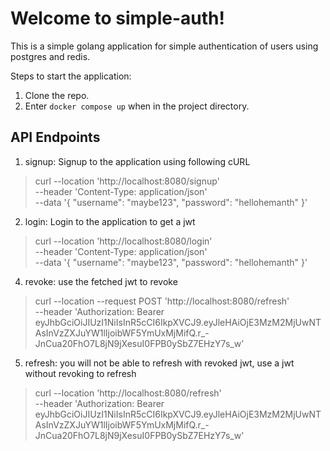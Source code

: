 # Welcome to simple-auth!
This is a simple golang application for simple authentication of users using postgres and redis.

Steps to start the application:
1. Clone the repo.
2. Enter `docker compose up` when in the project directory.

## API Endpoints

1. signup: Signup to the application using following cURL

> curl --location 'http://localhost:8080/signup' \
--header 'Content-Type: application/json' \
--data '{
    "username": "maybe123",
    "password": "hellohemanth"
}'

2. login: Login to the application to get a jwt

> curl --location 'http://localhost:8080/login' \
--header 'Content-Type: application/json' \
--data '{
    "username": "maybe123",
    "password": "hellohemanth"
}'

4. revoke: use the fetched jwt to revoke

> curl --location --request POST 'http://localhost:8080/refresh' \
--header 'Authorization: Bearer eyJhbGciOiJIUzI1NiIsInR5cCI6IkpXVCJ9.eyJleHAiOjE3MzM2MjUwNTAsInVzZXJuYW1lIjoibWF5YmUxMjMifQ.r_-JnCua20FhO7L8jN9jXesuI0FPB0ySbZ7EHzY7s_w'

5. refresh: you will not be able to refresh with revoked jwt, use a jwt without revoking to refresh

> curl --location 'http://localhost:8080/refresh' \
--header 'Authorization: Bearer eyJhbGciOiJIUzI1NiIsInR5cCI6IkpXVCJ9.eyJleHAiOjE3MzM2MjUwNTAsInVzZXJuYW1lIjoibWF5YmUxMjMifQ.r_-JnCua20FhO7L8jN9jXesuI0FPB0ySbZ7EHzY7s_w'

